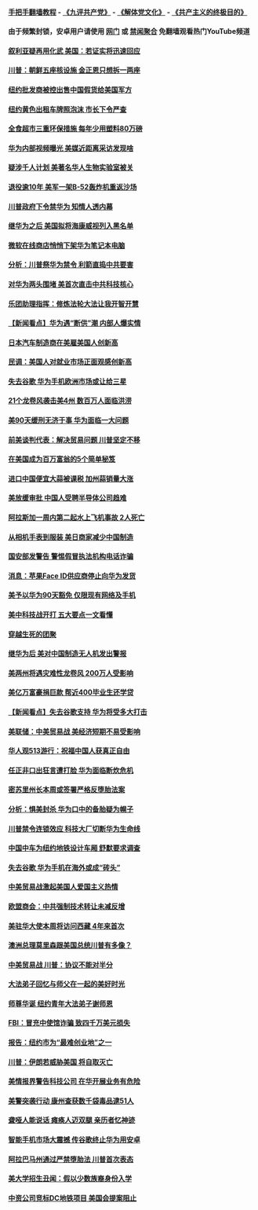 #### [手把手翻墙教程](https://github.com/gfw-breaker/guides/wiki) -  [《九评共产党》](https://github.com/gfw-breaker/9ping.md?t=05221237) - [《解体党文化》](https://github.com/gfw-breaker/jtdwh.md?t=05221237) - [《共产主义的终极目的》](https://github.com/gfw-breaker/gczydzjmd.md?t=05221237)

#### 由于频繁封锁，安卓用户请使用 [网门](https://github.com/gfw-breaker/bn-android/blob/master/ogate.md?t=05221237) 或 [禁闻聚合](https://github.com/gfw-breaker/bn-android) 免翻墙观看热门YouTube频道 

#### [叙利亚疑再用化武 美国：若证实将迅速回应](../pages/nsc412/n11272614.md?t=05221237) 

#### [川普：朝鲜五座核设施 金正恩只想拆一两座](../pages/nsc412/n11272492.md?t=05221237) 

#### [纽约批发商被控出售中国假货给美国军方](../pages/nsc412/n11271932.md?t=05221237) 

#### [纽约黄色出租车牌照泡沫 市长下令严查](../pages/nsc412/n11271970.md?t=05221237) 

#### [全食超市三重环保措施 每年少用塑料80万磅](../pages/nsc412/n11271953.md?t=05221237) 

#### [华为内部视频曝光 美媒近距离采访发现啥](../pages/nsc412/n11271556.md?t=05221237) 

#### [疑涉千人计划 美著名华人生物实验室被关](../pages/nsc412/n11271598.md?t=05221237) 

#### [退役逾10年 美军一架B-52轰炸机重返沙场](../pages/nsc412/n11272176.md?t=05221237) 

#### [川普政府下令禁华为 知情人透内幕](../pages/nsc412/n11271462.md?t=05221237) 

#### [继华为之后 美国拟将海康威视列入黑名单](../pages/nsc412/n11271796.md?t=05221237) 

#### [微软在线商店悄悄下架华为笔记本电脑](../pages/nsc412/n11271717.md?t=05221237) 

#### [分析：川普祭华为禁令 利箭直捣中共要害](../pages/nsc412/n11271521.md?t=05221237) 

#### [对华为两头围堵 美首次直击中共科技核心](../pages/nsc412/n11271068.md?t=05221237) 

#### [乐团助理指挥：修炼法轮大法让我开智开慧](../pages/nsc412/n11269214.md?t=05221237) 

#### [【新闻看点】华为遇“断供”潮 内部人爆实情](../pages/nsc412/n11270835.md?t=05221237) 

#### [日本汽车制造商在美雇美国人创新高](../pages/nsc412/n11271209.md?t=05221237) 

#### [民调：美国人对就业市场正面观感创新高](../pages/nsc412/n11271051.md?t=05221237) 

#### [失去谷歌 华为手机欧洲市场或让给三星](../pages/nsc412/n11271262.md?t=05221237) 

#### [21个龙卷风袭击美4州 数百万人面临洪涝](../pages/nsc412/n11271139.md?t=05221237) 

#### [美90天缓刑无济于事 华为面临一大问题](../pages/nsc412/n11271103.md?t=05221237) 

#### [前美谈判代表：解决贸易问题 川普坚定不移](../pages/nsc412/n11271035.md?t=05221237) 

#### [在美国成为百万富翁的5个简单秘笈](../pages/nsc412/n11270920.md?t=05221237) 

#### [进口中国便宜大蒜被课税 加州蒜销量大涨](../pages/nsc412/n11270816.md?t=05221237) 

#### [美放缓审批 中国人受聘半导体公司趋难](../pages/nsc412/n11270924.md?t=05221237) 

#### [阿拉斯加一周内第二起水上飞机事故 2人死亡](../pages/nsc412/n11270342.md?t=05221237) 

#### [从相机手表到服装 美日商家减少中国制造](../pages/nsc412/n11269243.md?t=05221237) 

#### [国安部发警告 警惕假冒执法机构电话诈骗](../pages/nsc412/n11270062.md?t=05221237) 

#### [消息：苹果Face ID供应商停止向华为发货](../pages/nsc412/n11269186.md?t=05221237) 

#### [美予以华为90天豁免 仅限现有网络及手机](../pages/nsc412/n11269540.md?t=05221237) 

#### [美中科技战开打 五大要点一文看懂](../pages/nsc412/n11269495.md?t=05221237) 

#### [穿越生死的团聚](../pages/nsc412/n11258922.md?t=05221237) 

#### [继华为后 美对中国制造无人机发出警报](../pages/nsc412/n11269303.md?t=05221237) 

#### [美两州将遇灾难性龙卷风 200万人受影响](../pages/nsc412/n11269289.md?t=05221237) 

#### [美亿万富豪捐巨款 帮近400毕业生还学贷](../pages/nsc412/n11269171.md?t=05221237) 

#### [【新闻看点】失去谷歌支持 华为将受多大打击](../pages/nsc412/n11268809.md?t=05221237) 

#### [美联储：中美贸易战 美经济短期不易受影响](../pages/nsc412/n11269077.md?t=05221237) 

#### [华人观513游行：祝福中国人获真正自由](../pages/nsc412/n11269092.md?t=05221237) 

#### [任正非口出狂言遭打脸 华为面临断炊危机](../pages/nsc412/n11269083.md?t=05221237) 

#### [密苏里州长本周或签署严格反堕胎法案](../pages/nsc412/n11268963.md?t=05221237) 

#### [分析：惧美封杀 华为口中的备胎疑为幌子](../pages/nsc412/n11268802.md?t=05221237) 

#### [川普禁令连锁效应 科技大厂切断华为生命线](../pages/nsc412/n11268931.md?t=05221237) 

#### [中国中车为纽约地铁设计车厢 舒默要求调查](../pages/nsc412/n11267832.md?t=05221237) 

#### [失去谷歌 华为手机在海外或成“砖头”](../pages/nsc412/n11268723.md?t=05221237) 

#### [中美贸易战激起美国人爱国主义热情](../pages/nsc412/n11268682.md?t=05221237) 

#### [欧盟商会：中共强制技术转让未减反增](../pages/nsc412/n11268828.md?t=05221237) 

#### [美驻华大使本周将访问西藏 4年来首次](../pages/nsc412/n11268409.md?t=05221237) 

#### [澳洲总理莫里森跟美国总统川普有多像？](../pages/nsc412/n11267884.md?t=05221237) 

#### [中美贸易战 川普：协议不能对半分](../pages/nsc412/n11267666.md?t=05221237) 

#### [大法弟子回忆与师父在一起的美好时光](../pages/nsc412/n11267759.md?t=05221237) 

#### [师尊华诞 纽约青年大法弟子谢师恩](../pages/nsc412/n11267384.md?t=05221237) 

#### [FBI：冒充中使馆诈骗 致四千万美元损失](../pages/nsc412/n11267749.md?t=05221237) 

#### [报告：纽约市为“最难创业地”之一](../pages/nsc412/n11267849.md?t=05221237) 

#### [川普：伊朗若威胁美国 将自取灭亡](../pages/nsc412/n11267641.md?t=05221237) 

#### [美情报界警告科技公司 在华开展业务有危险](../pages/nsc412/n11267622.md?t=05221237) 

#### [美警突袭行动 康州查获数千袋毒品逮51人](../pages/nsc412/n11267360.md?t=05221237) 

#### [聋哑人能说话 瘫痪人迈双腿 亲历者忆神迹](../pages/nsc412/n11266537.md?t=05221237) 

#### [智能手机市场大震撼 传谷歌终止华为用安卓](../pages/nsc412/n11267309.md?t=05221237) 

#### [阿拉巴马州通过严禁堕胎法 川普首次表态](../pages/nsc412/n11267284.md?t=05221237) 

#### [美大学招生丑闻：假以少数族裔身份入学](../pages/nsc412/n11267067.md?t=05221237) 

#### [中资公司竞标DC地铁项目 美国会提案阻止](../pages/nsc412/n11267053.md?t=05221237) 


